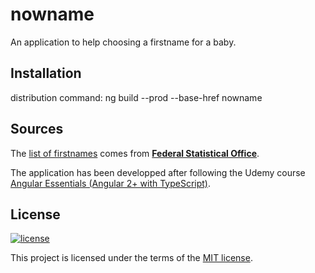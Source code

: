 # nowname
An application to help choosing a firstname for a baby.

## Installation

distribution command:
ng build --prod --base-href nowname


## Sources

The [list of firstnames](https://www.bfs.admin.ch/bfs/fr/home/statistiques/population/naissances-deces/prenoms-nouveaux-nes.html) comes from [**Federal Statistical Office**](https://www.bfs.admin.ch/bfs/en/home.html).

The application has been developped after following the Udemy course [Angular Essentials (Angular 2+ with TypeScript)](https://www.udemy.com/angular-essentials-angular-2-angular-4-with-typescript/).

## License

[![license](https://img.shields.io/badge/license-MIT-green.svg)](https://github.com/morarupasukaru/nowname/blob/master/LICENSE.md)

This project is licensed under the terms of the [MIT license](LICENSE.md).
